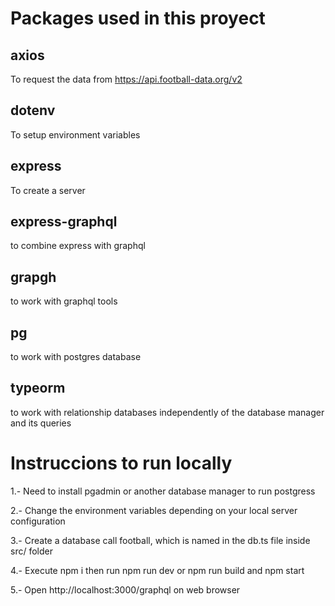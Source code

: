 # Packages used in this proyect

## axios
To request the data from https://api.football-data.org/v2
## dotenv
To setup environment variables
## express
To create a server
## express-graphql
to combine express with graphql
## grapgh
to work with graphql tools
## pg
to work with postgres database
## typeorm
to work with relationship databases independently of the database manager and its queries
# Instruccions to run locally

1.- Need to install pgadmin or another database manager to run postgress

2.- Change the environment variables depending on your local server configuration

3.- Create a database call football, which is named in the db.ts file inside src/ folder

4.- Execute npm i then run npm run dev or npm run build and npm start

5.- Open http://localhost:3000/graphql on web browser